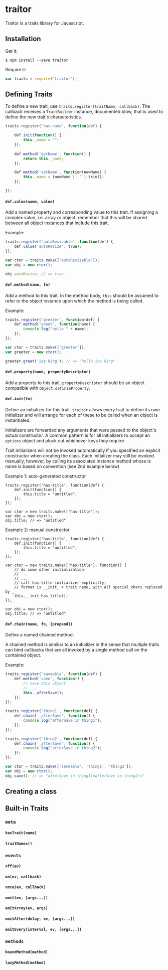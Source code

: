 # traitor

Traitor is a traits library for Javascript.

## Installation

Get it:

```shell
$ npm install --save traitor
```

Require it:

```javascript
var traits = require('traitor');
````

## Defining Traits

To define a new trait, use `traits.register(traitName, callback)`. The callback receives a `TraitBuilder` instance, documented blow, that is used to define the new trait's characteristics.

```javascript
traits.register('has-name', function(def) {

	def.init(function() {
		this._name = "";
	});
	
	def.method('getName', function() {
		return this._name;
	});

	def.method('setName', function(newName) {
		this._name = (newName || '').trim();
	});

});
```

#### `def.value(name, value)`

Add a named property and corresponding value to this trait. If assigning a complex value, i.e. array or object, remember that this will be shared between all object instances that include this trait.

Example:

```javascript
traits.register('autoResizable', function(def) {
	def.value('autoResize', true);
});

var ctor = traits.make(['autoResizable']);
var obj = new ctor();

obj.autoResize; // => true
```

#### `def.method(name, fn)`

Add a method to this trait. In the method body, `this` should be assumed to refer to the object instance upon which the method is being called.

Example:

```javascript
traits.register('greeter', function(def) {
	def.method('greet', function(name) {
		console.log("hello " + name);
	});
});

var ctor = traits.make(['greeter']);
var greeter = new ctor();

greeter.greet('ice king'); // => "hello ice king"
```

#### `def.property(name, propertyDescriptor)`

Add a property to this trait. `propertyDescriptor` should be an object compatible with `Object.definieProperty`.

#### `def.init(fn)`

Define an initializer for this trait. `traitor` allows every trait to define its own initializer and will arrange for each of these to be called when an object is instantiated.

Initializers are forwarded any arguments that were passed to the object's actual constructor. A common pattern is for all initializers to accept an `options` object and pluck out whichever keys they require.

Trait initializers will not be invoked automatically if you specified an explicit constructor when creating the class. Each initializer may still be invoked manually, however, by calling its associated instance method whose is name is based on convention (see 2nd example below)

Example 1: auto-generated constructor

```javsacript
traits.register('has-title', function(def) {
	def.init(function() {
		this.title = "untitled";
	});
});

var ctor = new traits.make(['has-title']);
var obj = new ctor();
obj.title; // => "untitled"
```

Example 2: manual constructor

```javsacript
traits.register('has-title', function(def) {
	def.init(function() {
		this.title = "untitled";
	});
});

var ctor = new traits.make(['has-title'], function() {
	// do some other initialization
	// ...
	// ...
	// call has-title initializer explicitly;
	// format is __init_ + trait name, with all special chars replaced by _
	this.__init_has_title();
});

var obj = new ctor();
obj.title; // => "untitled"
```

#### `def.chain(name, fn, [prepend])`

Define a named chained method.

A chained method is similiar to an initializer in the sense that multiple traits can bind callbacks that are all invoked by a single method call on the contained object.

Example:

```javascript
traits.register('saveable', function(def) {
	def.method('save', function() {
		// save this object
		// ...
		this._afterSave();
	});
});

traits.register('thing1', function(def) {
	def.chain('_afterSave', function() {
		console.log("afterSave in thing1");
	});
});

traits.register('thing2', function(def) {
	def.chain('_afterSave', function() {
		console.log("afterSave in thing2");
	});
});

var ctor = traits.make(['saveable', 'thing1', 'thing2']);
var obj = new ctor();
obj.save(); // => "afterSave in thing1\nafterSave in thing2\n"
```

## Creating a class


## Built-in Traits

### `meta`

#### `hasTrait(name)`

#### `traitNames()`

### `events`

#### `off(ev)`

#### `on(ev, callback)`

#### `once(ev, callback)`

#### `emit(ev, [args...])`

#### `emitArray(ev, args)`

#### `emitAfter(delay, ev, [args...])`

#### `emitEvery(interval, ev, [args...])`

### `methods`

#### `boundMethod(method)`

#### `lazyMethod(method)`